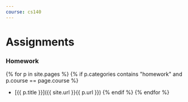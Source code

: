 ```yaml
---
course: cs140
---
```


Assignments
===========

### Homework

{% for p in site.pages %}
  {% if p.categories contains "homework" and p.course == page.course %}
* [{{ p.title }}]({{ site.url }}{{ p.url }})
  {% endif %}
{% endfor %}

